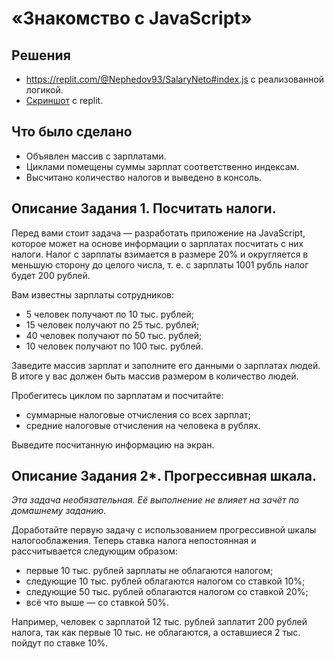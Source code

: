 # «Знакомство с JavaScript»

## Решения
 * <a href="https://replit.com/@Nephedov93/SalaryNeto#index.js">https://replit.com/@Nephedov93/SalaryNeto#index.js</a> с реализованной логикой.
 * <a href="pic/1.JavaScript.jpg"> Скриншот</a> c replit.
## Что было сделано
* Объявлен массив с зарплатами.
* Циклами помещены суммы зарплат соответственно индексам.
* Высчитано количество налогов и выведено в консоль.
## Описание Задания 1. Посчитать налоги.

Перед вами стоит задача — разработать приложение на JavaScript, которое может на основе информации о зарплатах посчитать с них налоги. Налог с зарплаты взимается в размере 20% и округляется в меньшую сторону до целого числа, т. е. с зарплаты 1001 рубль налог будет 200 рублей. 

Вам известны зарплаты сотрудников: 
- 5 человек получают по 10 тыс. рублей;
- 15 человек получают по 25 тыс. рублей;
- 40 человек получают по 50 тыс. рублей;
- 10 человек получают по 100 тыс. рублей. 

Заведите массив зарплат и заполните его данными о зарплатах людей. В итоге у вас должен быть массив размером в количество людей.

Пробегитесь циклом по зарплатам и посчитайте:
* суммарные налоговые отчисления со всех зарплат;
* средние налоговые отчисления на человека в рублях.

Выведите посчитанную информацию на экран.

## Описание Задания 2*. Прогрессивная шкала.

*Эта задача необязательная. Её выполнение не влияет на зачёт по домашнему заданию.* 

Доработайте первую задачу с использованием прогрессивной шкалы налогооблажения. Теперь ставка налога непостоянная и рассчитывается следующим образом:
* первые 10 тыс. рублей зарплаты не облагаются налогом;
* следующие 10 тыс. рублей облагаются налогом со ставкой 10%;
* следующие 50 тыс. рублей облагаются налогом со ставкой 20%;
* всё что выше — со ставкой 50%.

Например, человек с зарплатой 12 тыс. рублей заплатит 200 рублей налога, так как первые 10 тыс. не облагаются, а оставшиеся 2 тыс. пойдут по ставке 10%.

